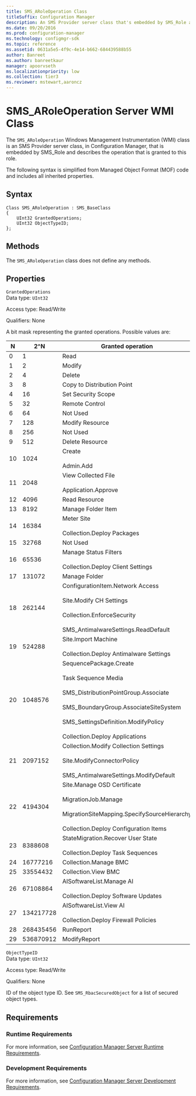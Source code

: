 ```yaml
---
title: SMS_ARoleOperation Class
titleSuffix: Configuration Manager
description: An SMS Provider server class that's embedded by SMS_Role and describes the operation that's granted to this role.
ms.date: 09/20/2016
ms.prod: configuration-manager
ms.technology: configmgr-sdk
ms.topic: reference
ms.assetid: 0631a5e5-4f9c-4e14-b662-684439588b55
author: Banreet
ms.author: banreetkaur
manager: apoorvseth
ms.localizationpriority: low
ms.collection: tier3
ms.reviewer: mstewart,aaroncz 
---
```

# SMS_ARoleOperation Server WMI Class
The `SMS_ARoleOperation` Windows Management Instrumentation (WMI) class is an SMS Provider server class, in Configuration Manager, that is embedded by SMS_Role and describes the operation that is granted to this role.  

 The following syntax is simplified from Managed Object Format (MOF) code and includes all inherited properties.  

## Syntax  

```  
Class SMS_ARoleOperation : SMS_BaseClass  
{  
    UInt32 GrantedOperations;  
    UInt32 ObjectTypeID;  
};  
```  

## Methods  
 The `SMS_ARoleOperation` class does not define any methods.  

## Properties  
 `GrantedOperations`  
 Data type: `UInt32`  

 Access type: Read/Write  

 Qualifiers: None  

 A bit mask representing the granted operations. Possible values are:  

|N|2^N|Granted operation|  
|-|-|-|  
|0|1|Read|  
|1|2|Modify|  
|2|4|Delete|  
|3|8|Copy to Distribution Point|  
|4|16|Set Security Scope|  
|5|32|Remote Control|  
|6|64|Not Used|  
|7|128|Modify Resource|  
|8|256|Not Used|  
|9|512|Delete Resource|  
|10|1024|Create<br /><br /> Admin.Add|  
|11|2048|View Collected File<br /><br /> Application.Approve|  
|12|4096|Read Resource|  
|13|8192|Manage Folder Item|  
|14|16384|Meter Site<br /><br /> Collection.Deploy Packages|  
|15|32768|Not Used|  
|16|65536|Manage Status Filters<br /><br /> Collection.Deploy Client Settings|  
|17|131072|Manage Folder|  
|18|262144|ConfigurationItem.Network Access<br /><br /> Site.Modify CH Settings<br /><br /> Collection.EnforceSecurity<br /><br /> SMS_AntimalwareSettings.ReadDefault|  
|19|524288|Site.Import Machine<br /><br /> Collection.Deploy Antimalware Settings|  
|20|1048576|SequencePackage.Create<br /><br /> Task Sequence Media<br /><br /> SMS_DistributionPointGroup.Associate<br /><br /> SMS_BoundaryGroup.AssociateSiteSystem<br /><br /> SMS_SettingsDefinition.ModifyPolicy<br /><br /> Collection.Deploy Applications|  
|21|2097152|Collection.Modify Collection Settings<br /><br /> Site.ModifyConnectorPolicy<br /><br /> SMS_AntimalwareSettings.ModifyDefault|  
|22|4194304|Site.Manage OSD Certificate<br /><br /> MigrationJob.Manage<br /><br /> MigrationSiteMapping.SpecifySourceHierarchy<br /><br /> Collection.Deploy Configuration Items|  
|23|8388608|StateMigration.Recover User State<br /><br /> Collection.Deploy Task Sequences|  
|24|16777216|Collection.Manage BMC|  
|25|33554432|Collection.View BMC|  
|26|67108864|AISoftwareList.Manage AI<br /><br /> Collection.Deploy Software Updates|  
|27|134217728|AISoftwareList.View AI<br /><br /> Collection.Deploy Firewall Policies|  
|28|268435456|RunReport|  
|29|536870912|ModifyReport|  

 `ObjectTypeID`  
 Data type: `UInt32`  

 Access type: Read/Write  

 Qualifiers: None  

 ID of the object type ID. See `SMS_RbacSecuredObject` for a list of secured object types.  

## Requirements  

### Runtime Requirements  
 For more information, see [Configuration Manager Server Runtime Requirements](../../../../../develop/core/reqs/server-runtime-requirements.md).  

### Development Requirements  
 For more information, see [Configuration Manager Server Development Requirements](../../../../../develop/core/reqs/server-development-requirements.md).  
